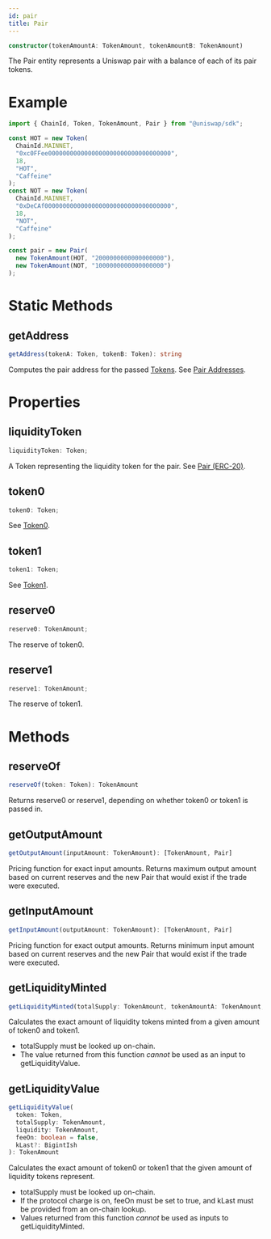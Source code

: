 ```yaml
---
id: pair
title: Pair
---
```


```typescript
constructor(tokenAmountA: TokenAmount, tokenAmountB: TokenAmount)
```

The Pair entity represents a Uniswap pair with a balance of each of its pair tokens.

# Example

```typescript
import { ChainId, Token, TokenAmount, Pair } from "@uniswap/sdk";

const HOT = new Token(
  ChainId.MAINNET,
  "0xc0FFee0000000000000000000000000000000000",
  18,
  "HOT",
  "Caffeine"
);
const NOT = new Token(
  ChainId.MAINNET,
  "0xDeCAf00000000000000000000000000000000000",
  18,
  "NOT",
  "Caffeine"
);

const pair = new Pair(
  new TokenAmount(HOT, "2000000000000000000"),
  new TokenAmount(NOT, "1000000000000000000")
);
```

# Static Methods

## getAddress

```typescript
getAddress(tokenA: Token, tokenB: Token): string
```

Computes the pair address for the passed [Tokens](token). See [Pair Addresses](../../../protocol/V2/guides/smart-contract-integration/getting-pair-addresses).

# Properties

## liquidityToken

```typescript
liquidityToken: Token;
```

A Token representing the liquidity token for the pair. See [Pair (ERC-20)](../../../protocol/V2/reference/smart-contracts/pair-erc-20).

## token0

```typescript
token0: Token;
```

See [Token0](../../../protocol/V2/reference/smart-contracts/pair#token0).

## token1

```typescript
token1: Token;
```

See [Token1](../../../protocol/V2/reference/smart-contracts/pair#token1).

## reserve0

```typescript
reserve0: TokenAmount;
```

The reserve of token0.

## reserve1

```typescript
reserve1: TokenAmount;
```

The reserve of token1.

# Methods

## reserveOf

```typescript
reserveOf(token: Token): TokenAmount
```

Returns reserve0 or reserve1, depending on whether token0 or token1 is passed in.

## getOutputAmount

```typescript
getOutputAmount(inputAmount: TokenAmount): [TokenAmount, Pair]
```

Pricing function for exact input amounts. Returns maximum output amount based on current reserves and the new Pair that would exist if the trade were executed.

## getInputAmount

```typescript
getInputAmount(outputAmount: TokenAmount): [TokenAmount, Pair]
```

Pricing function for exact output amounts. Returns minimum input amount based on current reserves and the new Pair that would exist if the trade were executed.

## getLiquidityMinted

```typescript
getLiquidityMinted(totalSupply: TokenAmount, tokenAmountA: TokenAmount, tokenAmountB: TokenAmount): TokenAmount
```

Calculates the exact amount of liquidity tokens minted from a given amount of token0 and token1.

- totalSupply must be looked up on-chain.
- The value returned from this function _cannot_ be used as an input to getLiquidityValue.

## getLiquidityValue

```typescript
getLiquidityValue(
  token: Token,
  totalSupply: TokenAmount,
  liquidity: TokenAmount,
  feeOn: boolean = false,
  kLast?: BigintIsh
): TokenAmount
```

Calculates the exact amount of token0 or token1 that the given amount of liquidity tokens represent.

- totalSupply must be looked up on-chain.
- If the protocol charge is on, feeOn must be set to true, and kLast must be provided from an on-chain lookup.
- Values returned from this function _cannot_ be used as inputs to getLiquidityMinted.
